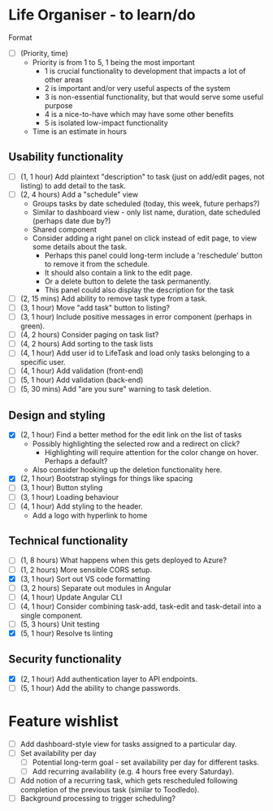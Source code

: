 # Life Organiser - to learn/do

Format 
- [ ] (Priority, time)
	- Priority is from 1 to 5, 1 being the most important
		- 1 is crucial functionality to development that impacts a lot of other areas
		- 2 is important and/or very useful aspects of the system
		- 3 is non-essential functionality, but that would serve some useful purpose
		- 4 is a nice-to-have which may have some other benefits
		- 5 is isolated low-impact functionality
	- Time is an estimate in hours

## Usability functionality

- [ ] (1, 1 hour) Add plaintext "description" to task (just on add/edit pages, not listing) to add detail to the task.
- [ ] (2, 4 hours) Add a "schedule" view
	- Groups tasks by date scheduled (today, this week, future perhaps?)
	- Similar to dashboard view - only list name, duration, date scheduled (perhaps date due by?)
	- Shared component
	- Consider adding a right panel on click instead of edit page, to view some details about the task.
		- Perhaps this panel could long-term include a 'reschedule' button to remove it from the schedule.
		- It should also contain a link to the edit page.
		- Or a delete button to delete the task permanently.
		- This panel could also display the description for the task
- [ ] (2, 15 mins) Add ability to remove task type from a task.
- [ ] (3, 1 hour) Move "add task" button to listing?
- [ ] (3, 1 hour) Include positive messages in error component (perhaps in green).
- [ ] (4, 2 hours) Consider paging on task list?
- [ ] (4, 2 hours) Add sorting to the task lists
- [ ] (4, 1 hour) Add user id to LifeTask and load only tasks belonging to a specific user.
- [ ] (4, 1 hour) Add validation (front-end)
- [ ] (5, 1 hour) Add validation (back-end)
- [ ] (5, 30 mins) Add "are you sure" warning to task deletion.

## Design and styling

- [X] (2, 1 hour) Find a better method for the edit link on the list of tasks 
	- Possibly highlighting the selected row and a redirect on click?
		- Highlighting will require attention for the color change on hover. Perhaps a default?
	- Also consider hooking up the deletion functionality here.
- [X] (2, 1 hour) Bootstrap stylings for things like spacing
- [ ] (3, 1 hour) Button styling
- [ ] (3, 1 hour) Loading behaviour
- [ ] (4, 1 hour) Add styling to the header.
	- Add a logo with hyperlink to home

## Technical functionality

- [ ] (1, 8 hours) What happens when this gets deployed to Azure?
- [ ] (1, 2 hours) More sensible CORS setup.
- [X] (3, 1 hour) Sort out VS code formatting
- [ ] (3, 2 hours) Separate out modules in Angular
- [ ] (4, 1 hour) Update Angular CLI
- [ ] (4, 1 hour) Consider combining task-add, task-edit and task-detail into a single component.
- [ ] (5, 3 hours) Unit testing
- [X] (5, 1 hour) Resolve ts linting

## Security functionality

- [X] (2, 1 hour) Add authentication layer to API endpoints.
- [ ] (5, 1 hour) Add the ability to change passwords.

# Feature wishlist

- [ ] Add dashboard-style view for tasks assigned to a particular day.
- [ ] Set availability per day
	- [ ] Potential long-term goal - set availability per day for different tasks.
	- [ ] Add recurring availability (e.g. 4 hours free every Saturday).
- [ ] Add notion of a recurring task, which gets rescheduled following completion of the previous task (similar to Toodledo).
- [ ] Background processing to trigger scheduling?
